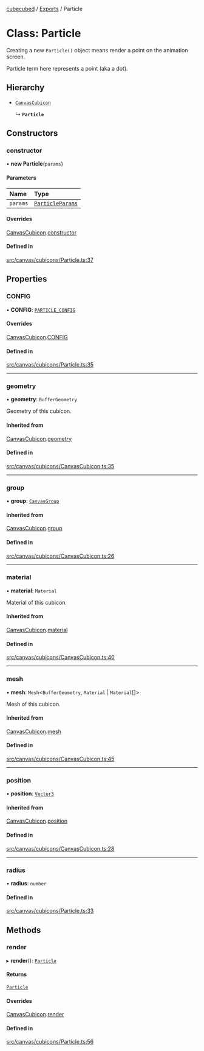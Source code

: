 [cubecubed](/reference/README.md) / [Exports](/reference/modules.md) / Particle

# Class: Particle

Creating a new `Particle()` object means render a point
on the animation screen.

Particle term here represents a point (aka a dot).

## Hierarchy

- [`CanvasCubicon`](/reference/classes/CanvasCubicon.md)

  ↳ **`Particle`**

## Constructors

### constructor

• **new Particle**(`params`)

#### Parameters

| Name | Type |
| :------ | :------ |
| `params` | [`ParticleParams`](/reference/interfaces/ParticleParams.md) |

#### Overrides

[CanvasCubicon](/reference/classes/CanvasCubicon.md).[constructor](/reference/classes/CanvasCubicon.md#constructor)

#### Defined in

[src/canvas/cubicons/Particle.ts:37](https://github.com/imaphatduc/cubecubed/blob/0fd2007/src/canvas/cubicons/Particle.ts#L37)

## Properties

### CONFIG

• **CONFIG**: [`PARTICLE_CONFIG`](/reference/interfaces/PARTICLE_CONFIG.md)

#### Overrides

[CanvasCubicon](/reference/classes/CanvasCubicon.md).[CONFIG](/reference/classes/CanvasCubicon.md#config)

#### Defined in

[src/canvas/cubicons/Particle.ts:35](https://github.com/imaphatduc/cubecubed/blob/0fd2007/src/canvas/cubicons/Particle.ts#L35)

___

### geometry

• **geometry**: `BufferGeometry`

Geometry of this cubicon.

#### Inherited from

[CanvasCubicon](/reference/classes/CanvasCubicon.md).[geometry](/reference/classes/CanvasCubicon.md#geometry)

#### Defined in

[src/canvas/cubicons/CanvasCubicon.ts:35](https://github.com/imaphatduc/cubecubed/blob/0fd2007/src/canvas/cubicons/CanvasCubicon.ts#L35)

___

### group

• **group**: [`CanvasGroup`](/reference/classes/CanvasGroup.md)

#### Inherited from

[CanvasCubicon](/reference/classes/CanvasCubicon.md).[group](/reference/classes/CanvasCubicon.md#group)

#### Defined in

[src/canvas/cubicons/CanvasCubicon.ts:26](https://github.com/imaphatduc/cubecubed/blob/0fd2007/src/canvas/cubicons/CanvasCubicon.ts#L26)

___

### material

• **material**: `Material`

Material of this cubicon.

#### Inherited from

[CanvasCubicon](/reference/classes/CanvasCubicon.md).[material](/reference/classes/CanvasCubicon.md#material)

#### Defined in

[src/canvas/cubicons/CanvasCubicon.ts:40](https://github.com/imaphatduc/cubecubed/blob/0fd2007/src/canvas/cubicons/CanvasCubicon.ts#L40)

___

### mesh

• **mesh**: `Mesh`<`BufferGeometry`, `Material` \| `Material`[]\>

Mesh of this cubicon.

#### Inherited from

[CanvasCubicon](/reference/classes/CanvasCubicon.md).[mesh](/reference/classes/CanvasCubicon.md#mesh)

#### Defined in

[src/canvas/cubicons/CanvasCubicon.ts:45](https://github.com/imaphatduc/cubecubed/blob/0fd2007/src/canvas/cubicons/CanvasCubicon.ts#L45)

___

### position

• **position**: [`Vector3`](/reference/classes/Vector3.md)

#### Inherited from

[CanvasCubicon](/reference/classes/CanvasCubicon.md).[position](/reference/classes/CanvasCubicon.md#position)

#### Defined in

[src/canvas/cubicons/CanvasCubicon.ts:28](https://github.com/imaphatduc/cubecubed/blob/0fd2007/src/canvas/cubicons/CanvasCubicon.ts#L28)

___

### radius

• **radius**: `number`

#### Defined in

[src/canvas/cubicons/Particle.ts:33](https://github.com/imaphatduc/cubecubed/blob/0fd2007/src/canvas/cubicons/Particle.ts#L33)

## Methods

### render

▸ **render**(): [`Particle`](/reference/classes/Particle.md)

#### Returns

[`Particle`](/reference/classes/Particle.md)

#### Overrides

[CanvasCubicon](/reference/classes/CanvasCubicon.md).[render](/reference/classes/CanvasCubicon.md#render)

#### Defined in

[src/canvas/cubicons/Particle.ts:56](https://github.com/imaphatduc/cubecubed/blob/0fd2007/src/canvas/cubicons/Particle.ts#L56)
